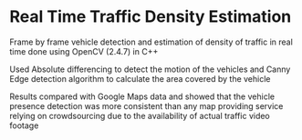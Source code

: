 # Real Time Traffic Density Estimation
Frame by frame vehicle detection and estimation of density of traffic in real time done using OpenCV (2.4.7) in C++

Used Absolute differencing to detect the motion of the vehicles and Canny Edge detection algorithm to calculate the area covered by the vehicle

Results compared with Google Maps data and showed that the vehicle presence detection was more consistent than any map providing service relying on crowdsourcing due to the availability of actual traffic video footage 

